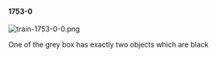 #### 1753-0
![train-1753-0-0.png](https://github.com/lil-lab/nlvr/raw/master/nlvr/train/images/15/train-1753-0-0.png "train-1753-0-0.png")

One of the grey box has exactly two objects which are black